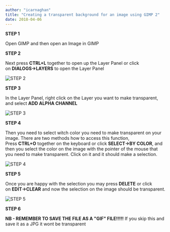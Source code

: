 ```yaml
---
author: "icarnaghan"
title: "Creating a transparent background for an image using GIMP 2"
date: 2018-04-06
---
```


**STEP 1**

Open GIMP and then open an Image in GIMP

**STEP 2**

Next press **CTRL+L** together to open up the Layer Panel or click on **DIALOGS->LAYERS** to open the Layer Panel

![STEP 2](images/gimp1.JPG "STEP 2")

**STEP 3**

In the Layer Panel, right click on the Layer you want to make transparent, and select **ADD ALPHA CHANNEL**

![STEP 3](images/gimp2.JPG "STEP 3")

**STEP 4**

Then you need to select witch color you need to make transparent on your image. There are two methods how to access this function, Press **CTRL+O** together on the keyboard or click **SELECT->BY COLOR**, and then you select the color on the image with the pointer of the mouse that you need to make transparent. Click on it and it should make a selection.

![STEP 4](images/gimp3.JPG "STEP 4")

**STEP 5**

Once you are happy with the selection you may press **DELETE** or click on **EDIT->CLEAR** and now the selection on the image should be transparent.

![STEP 5](images/gimp4.JPG "STEP 5")

**STEP 6**

**NB - REMEMBER TO SAVE THE FILE AS A "GIF" FILE!!!!!** If you skip this and save it as a JPG it wont be transparent
